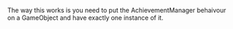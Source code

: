 The way this works is you need to put the AchievementManager behaivour on a GameObject and have exactly one instance of it.
